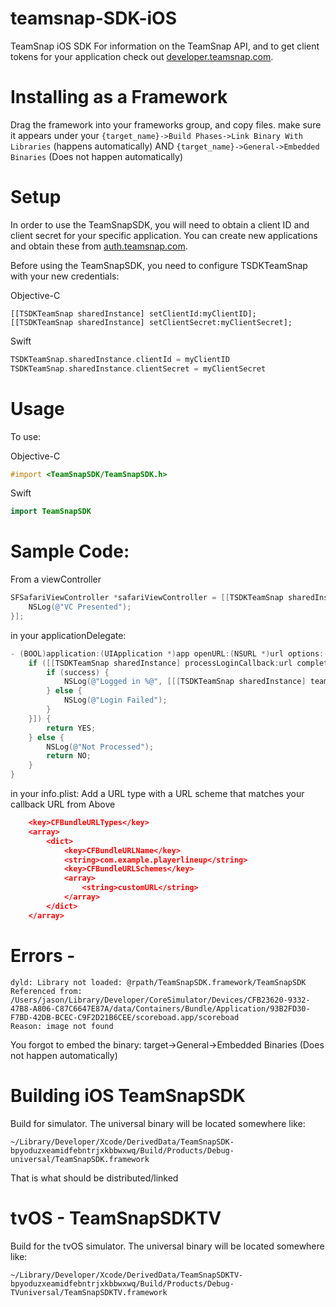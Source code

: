 # teamsnap-SDK-iOS
TeamSnap iOS SDK
For information on the TeamSnap API, and to get client tokens for your application check out [developer.teamsnap.com](http://developer.teamsnap.com).

# Installing as a Framework
Drag the framework into your frameworks group, and copy files. 
make sure it appears under your `{target_name}->Build Phases->Link Binary With Libraries` (happens automatically) AND
`{target_name}->General->Embedded Binaries` (Does not happen automatically)

# Setup

In order to use the TeamSnapSDK, you will need to obtain a client ID and client secret for your specific application. You can create new applications and obtain these from [auth.teamsnap.com](https://auth.teamsnap.com/oath/applications).

Before using the TeamSnapSDK, you need to configure TSDKTeamSnap with your new credentials:

Objective-C
``` objc
[[TSDKTeamSnap sharedInstance] setClientId:myClientID];
[[TSDKTeamSnap sharedInstance] setClientSecret:myClientSecret];
```

Swift
``` swift
TSDKTeamSnap.sharedInstance.clientId = myClientID
TSDKTeamSnap.sharedInstance.clientSecret = myClientSecret
```

# Usage

To use:

Objective-C
```objective-c
#import <TeamSnapSDK/TeamSnapSDK.h>
```

Swift
```swift
import TeamSnapSDK
```

# Sample Code:
From a viewController
```objective-c
SFSafariViewController *safariViewController = [[TSDKTeamSnap sharedInstance] presentLoginInViewController:self animated:YES clientId:@"XXXXXXXXXXXXXXXXXX" scope:@"read+write" redirectURL:@"customURL://" completion:^{
    NSLog(@"VC Presented");
}];
```

in your applicationDelegate:
```objective-c
- (BOOL)application:(UIApplication *)app openURL:(NSURL *)url options:(NSDictionary<NSString *,id> *)options {
    if ([[TSDKTeamSnap sharedInstance] processLoginCallback:url completion:^(bool success, NSString *message) {
        if (success) {
            NSLog(@"Logged in %@", [[[TSDKTeamSnap sharedInstance] teamSnapUser] firstName]);
        } else {
            NSLog(@"Login Failed");
        }
    }]) {
        return YES;
    } else {
        NSLog(@"Not Processed");
        return NO;
    }
}
```

in your info.plist:
Add a URL type with a URL scheme that matches your callback URL from Above
```JSON
	<key>CFBundleURLTypes</key>
	<array>
		<dict>
			<key>CFBundleURLName</key>
			<string>com.example.playerlineup</string>
			<key>CFBundleURLSchemes</key>
			<array>
				<string>customURL</string>
			</array>
		</dict>
	</array>
```


# Errors - 
```
dyld: Library not loaded: @rpath/TeamSnapSDK.framework/TeamSnapSDK
Referenced from: /Users/jason/Library/Developer/CoreSimulator/Devices/CFB23620-9332-47B8-A806-C87C6647E87A/data/Containers/Bundle/Application/93B2FD30-F7BD-42DB-BCEC-C9F2D21B6CEE/scoreboad.app/scoreboad
Reason: image not found
```
  
You forgot to embed the binary:
target->General->Embedded Binaries (Does not happen automatically)

# Building iOS TeamSnapSDK
Build for simulator. The universal binary will be located somewhere like:
```
~/Library/Developer/Xcode/DerivedData/TeamSnapSDK-bpyoduzxeamidfebntrjxkbbwxwq/Build/Products/Debug-universal/TeamSnapSDK.framework
```

That is what should be distributed/linked

# tvOS - TeamSnapSDKTV
Build for the tvOS simulator. The universal binary will be located somewhere like:
```
~/Library/Developer/Xcode/DerivedData/TeamSnapSDKTV-bpyoduzxeamidfebntrjxkbbwxwq/Build/Products/Debug-TVuniversal/TeamSnapSDKTV.framework
```

